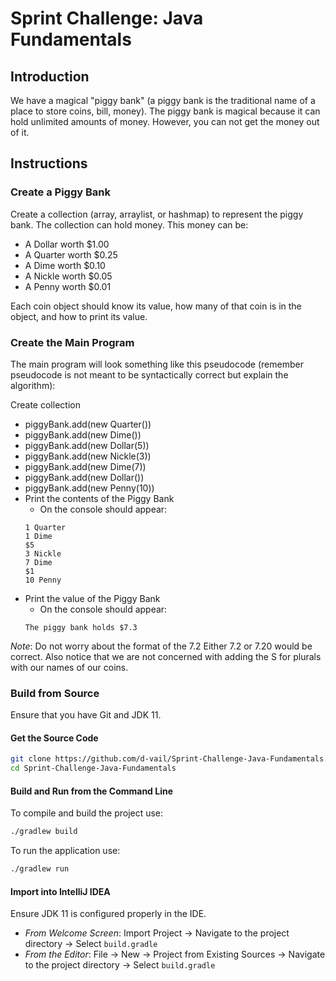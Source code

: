 # Sprint Challenge: Java Fundamentals

## Introduction

We have a magical "piggy bank" (a piggy bank is the traditional name of a place to store coins, bill, money). The piggy
bank is magical because it can hold unlimited amounts of money. However, you can not get the money out of it.

## Instructions

### Create a Piggy Bank

Create a collection (array, arraylist, or hashmap) to represent the piggy bank. The collection can hold money. This money
can be:

- A Dollar worth $1.00
- A Quarter worth $0.25
- A Dime worth $0.10
- A Nickle worth $0.05
- A Penny worth $0.01

Each coin object should know its value, how many of that coin is in the object, and how to print its value.

### Create the Main Program

The main program will look something like this pseudocode (remember pseudocode is not meant to be syntactically correct
but explain the algorithm):

Create collection
- piggyBank.add(new Quarter())
- piggyBank.add(new Dime())
- piggyBank.add(new Dollar(5))
- piggyBank.add(new Nickle(3))
- piggyBank.add(new Dime(7))
- piggyBank.add(new Dollar())
- piggyBank.add(new Penny(10))
- Print the contents of the Piggy Bank
    - On the console should appear:
    ````
    1 Quarter
    1 Dime
    $5
    3 Nickle
    7 Dime
    $1
    10 Penny
    ````
- Print the value of the Piggy Bank
    - On the console should appear:
    ````
    The piggy bank holds $7.3
    ````

_Note_: Do not worry about the format of the 7.2 Either 7.2 or 7.20 would be correct. Also notice that we are not concerned
with adding the S for plurals with our names of our coins.

### Build from Source

Ensure that you have Git and JDK 11.

#### Get the Source Code

```` bash
git clone https://github.com/d-vail/Sprint-Challenge-Java-Fundamentals.git
cd Sprint-Challenge-Java-Fundamentals
````

#### Build and Run from the Command Line

To compile and build the project use:

```` bash
./gradlew build
````

To run the application use:

```` bash
./gradlew run
````

#### Import into IntelliJ IDEA

Ensure JDK 11 is configured properly in the IDE.

- _From Welcome Screen_: Import Project -> Navigate to the project directory -> 
  Select `build.gradle`
- _From the Editor_: File -> New -> Project from Existing Sources -> Navigate to
  the project directory -> Select `build.gradle`